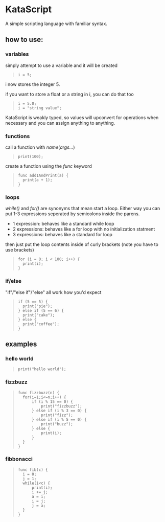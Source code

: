 # KataScript
A simple scripting language with familiar syntax.

## how to use:

### variables
simply attempt to use a variable and it will be created

>     i = 5;

i now stores the integer 5.

if you want to store a float or a string in i, you can do that too

>     i = 5.0;
>     i = "string value";

KataScript is weakly typed, so values will upconvert for operations when necessary and you can assign anything to anything.

### functions
call a function with *name*(*args...*)

>     print(100);

create a function using the *func* keyword

>     func add1AndPrint(a) {
>       print(a + 1);
>     }

### loops
*while()* and *for()* are synonyms that mean start a loop. Either way you can put 1-3 expressions seperated by semicolons inside the parens.
- 1 expression: behaves like a standard while loop
- 2 expressions: behaves like a for loop with no initialization statment
- 3 expressions: behaves like a standard for loop

then just put the loop contents inside of curly brackets (note you have to use brackets)

>     for (i = 0; i < 100; i++) {
>       print(i);
>     }

### if/else
"if"/"else if"/"else" all work how you'd expect

>     if (5 == 5) { 
>       print("pie"); 
>     } else if (5 == 6) { 
>       print("cake"); 
>     } else { 
>       print("coffee"); 
>     }

## examples
### hello world
>     print("hello world");

### fizzbuzz
>     func fizzbuzz(n) {
>     	for(i=1;i<=n;i++) { 
>     		if (i % 15 == 0) { 
>     			print("fizzbuzz"); 
>     		} else if (i % 3 == 0) { 
>     			print("fizz"); 
>     		} else if (i % 5 == 0) { 
>     			print("buzz"); 
>     		} else { 
>     			print(i);
>     		} 
>     	}
>     }

### fibbonacci
>     func fib(c) {
>     	i = 0;
>     	j = 1;
>     	while(i<c) { 
>     		print(i); 
>     		i += j; 
>     		a = i;
>     		i = j;
>     		j = a;
>     	}
>     }

